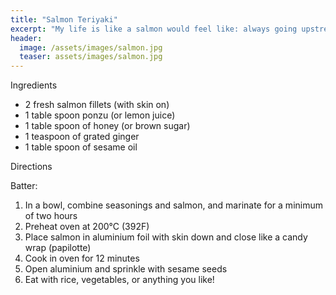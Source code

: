 ```yaml
---
title: "Salmon Teriyaki"
excerpt: "My life is like a salmon would feel like: always going upstream against the current."
header:
  image: /assets/images/salmon.jpg
  teaser: assets/images/salmon.jpg
---
```


Ingredients
 
* 2 fresh salmon fillets (with skin on)
* 1 table spoon ponzu (or lemon juice)
* 1 table spoon of honey (or brown sugar) 
* 1 teaspoon of grated ginger
* 1 table spoon of sesame oil

Directions

Batter: 
1. In a bowl, combine seasonings and salmon, and marinate for a minimum of two hours
2. Preheat oven at 200°C (392F)
3. Place salmon in aluminium foil with skin down and close like a candy wrap (papilotte)
4. Cook in oven for 12 minutes
5. Open aluminium and sprinkle with sesame seeds 
6. Eat with rice, vegetables, or anything you like! 

